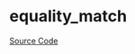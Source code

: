 # equality_match

[Source Code](https://github.com/software-mansion/cairo-lint/tree/main/crates/cairo-lint-core/src/lints/single_match.rs#L44)

